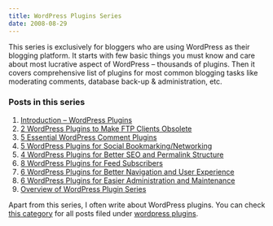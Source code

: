 ```yaml
---
title: WordPress Plugins Series
date: 2008-08-29
---
```

This series is exclusively for bloggers who are using WordPress as their blogging platform. It starts with few basic things you must know and care about most lucrative aspect of WordPress &#8211; thousands of plugins. Then it covers comprehensive list of plugins for most common blogging tasks like moderating comments, database back-up & administration, etc.

<div class="series_toc">
  <h3>
    Posts in this series
  </h3>
  
  <ol>
    <li>
      <a title="Introduction - WordPress Plugins" href="http://devilsworkshop.org/introduction-wordpress-plugins-series/">Introduction &#8211; WordPress Plugins</a>
    </li>
    <li>
      <a title="2 WordPress Plugins to Make FTP Clients Obsolete" href="http://devilsworkshop.org/plugins-to-make-ftp-clients-obsolete-wordpress-plugin-series/">2 WordPress Plugins to Make FTP Clients Obsolete</a>
    </li>
    <li>
      <a title="5 Essential WordPress Comment Plugins" href="http://devilsworkshop.org/best-wordpress-plugins-for-comments-wordpress-plugin-series/">5 Essential WordPress Comment Plugins</a>
    </li>
    <li>
      <a title="5 WordPress Plugins for Social Bookmarking/Networking" href="http://devilsworkshop.org/5-best-social-bookmarkingnetworking-wordpress-plugins/">5 WordPress Plugins for Social Bookmarking/Networking</a>
    </li>
    <li>
      <a title="4 WordPress Plugins for Better SEO and Permalink Structure" href="http://devilsworkshop.org/4-wordpress-plugins-for-better-seo-and-permalink-structure/">4 WordPress Plugins for Better SEO and Permalink Structure</a>
    </li>
    <li>
      <a title="8 WordPress Plugins for Feed Subscribers" href="http://devilsworkshop.org/8-wordpress-plugins-feed-subscribers/">8 WordPress Plugins for Feed Subscribers</a>
    </li>
    <li>
      <a title="6 WordPress Plugins for Better Navigation and User Experience" href="http://devilsworkshop.org/wordpress-plugins-navigation-user-experience/">6 WordPress Plugins for Better Navigation and User Experience</a>
    </li>
    <li>
      <a title="6 WordPress Plugins for Easier Administration and Maintenance" href="http://devilsworkshop.org/5-wordpress-plugins-easier-administration-maintenance/">6 WordPress Plugins for Easier Administration and Maintenance</a>
    </li>
    <li>
      <a href="http://devilsworkshop.org/overview-wordpress-plugin-series/">Overview of WordPress Plugin Series</a>
    </li>
  </ol>
  
  <p>
    Apart from this series, I often write about WordPress plugins. You can check <a href="http://devilsworkshop.org/category/blogging/wordpress/plugins/">this category</a> for all posts filed under <a href="http://devilsworkshop.org/category/blogging/wordpress/plugins/">wordpress plugins</a>.</div>
